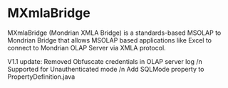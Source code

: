 MXmlaBridge
========

MXmlaBridge (Mondrian XMLA Bridge) is a standards-based MSOLAP to Mondrian Bridge that allows MSOLAP based applications like Excel to connect to Mondrian OLAP Server via XMLA protocol. 


V1.1 update:
Removed Obfuscate credentials in OLAP server log /n
Supported for Unauthenticated mode /n
Add SQLMode property to PropertyDefinition.java
